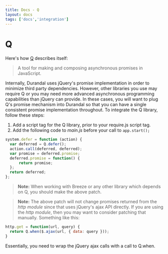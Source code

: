 ```yaml
---
title: Docs - Q
layout: docs
tags: ['docs','integration']
---
```

# Q
#### 

Here's how [Q](https://github.com/kriskowal/q) describes itself:

> A tool for making and composing asynchronous promises in JavaScript.

Internally, Durandal uses jQuery's promise implementation in order to minimize third party dependencies.
However, other libraries you use may require Q or you may need more advanced asynchronous programming capabilities than jQuery can provide.
In these cases, you will want to plug Q's promise mechanism into Durandal so that you can have a single consistent promise implementation throughout.
To integrate the Q library, follow these steps:

1. Add a script tag for the Q library, prior to your require.js script tag.
2. Add the following code to _main.js_ before your call to `app.start();`

```javascript
system.defer = function (action) {
  var deferred = Q.defer();
  action.call(deferred, deferred);
  var promise = deferred.promise;
  deferred.promise = function() {
      return promise;
  };
  return deferred;
};
```

> **Note:** When working with Breeze or any other library which depends on Q, you should make the above patch.

> **Note:** The above patch will not change promises returned from the _http module_ since that uses jQuery's ajax API directly.
If you are using the _http module_, then you may want to consider patching that manually. Something like this:
```javascript
http.get = function(url, query) {
  return Q.when($.ajax(url, { data: query }));
}
```
Essentially, you need to wrap the jQuery ajax calls with a call to Q.when.